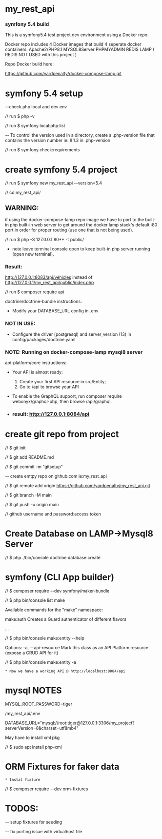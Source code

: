 # my_rest_api
### symfony 5.4 build

This is a symfony5.4 test project dev environment using a Docker repo.

Docker repo includes 4 Docker images that build 4 seperate docker containers:
Apache2/PHP8.1 
MYSQL8Server 
PHPMYADMIN
REDIS LAMP ( REDIS NOT USED with this project )

Repo Docker build here:

https://github.com/yardpenalty/docker-compose-lamp.git

# symfony 5.4 setup
--check php local and dev env

// run $ php -v

// run $ symfony local:php:list 

-- To control the version used in a directory, create a .php-version file that contains the 
version number ie: 8.1.3 in .php-version

// run $ symfony check:requirements
# create symfony 5.4 project
// run $ symfony new my_rest_api --version=5.4

//  cd my_rest_api/

## WARNING: 

if using the docker-compose-lamp repo image 
we have to port to the built-in php built-in web server to get around the docker lamp stack's default :80
port in order for proper routing (use one that is not being used). 

// run $ php -S 127.0.0.1:80** -t public/

  * note leave terminal console open to keep built-in php server running (open new terminal).

### Result:
http://127.0.0.1:8083/api/vehicles instead of http://127.0.0.1/my_rest_api/public/index.php

// run $ composer require api

 doctrine/doctrine-bundle  instructions:

  * Modify your DATABASE_URL config in .env

### NOT IN USE: 
  
  * Configure the driver (postgresql) and 
    server_version (13) in config/packages/doctrine.yaml
 
### NOTE: Running on docker-compose-lamp mysql8 server
 
 api-platform/core  instructions:

  * Your API is almost ready:
    1. Create your first API resource in src/Entity;
    2. Go to /api to browse your API

  * To enable the GraphQL support, run composer require webonyx/graphql-php,
    then browse /api/graphql.

  * ### result: http://127.0.0.1:8084/api
# create git repo from project
//     $ git init

//     $ git add README.md

//     $ git commit -m "gitsetup"

-- create emtpy repo on github.com ie:my_rest_api

//     $ git remote add origin https://github.com/yardpenalty/my_rest_api.git

//     $ git branch -M main

//     $ git push -u origin main

//      github username and password:access token

# Create Database on LAMP->Mysql8 Server
 
//      $ php ./bin/console doctrine:database:create

# symfony (CLI App builder)

//      $ composer require --dev symfony/maker-bundle

//      $ php bin/console list make

Available commands for the "make" namespace:

  make:auth                   Creates a Guard authenticator of different flavors
    
  ...

//	$ php bin/console make:entity --help

  Options:
  -a, --api-resource    Mark this class as an API Platform resource (expose a CRUD API for it)


//      $ php bin/console make:entity -a

	* Now we have a working API @ http://localhost:8084/api

# mysql NOTES

MYSQL_ROOT_PASSWORD=tiger

/my_rest_api/.env 

DATABASE_URL="mysql://root:tiger@127.0.0.1:3306/my_project?serverVersion=8&charset=utf8mb4"

May have to install xml pkg


  //  $ sudo apt install php-xml
  
# ORM Fixtures for faker data

	* Instal fixture 
//    $ composer require --dev orm-fixtures

  

# TODOS: 
-- setup fixtures for seeding

-- fix porting issue with virtualhost file

